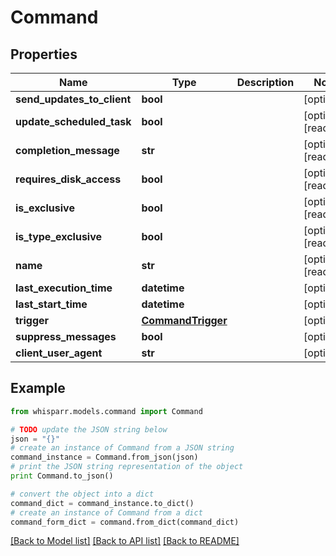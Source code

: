 # Command


## Properties
Name | Type | Description | Notes
------------ | ------------- | ------------- | -------------
**send_updates_to_client** | **bool** |  | [optional] 
**update_scheduled_task** | **bool** |  | [optional] [readonly] 
**completion_message** | **str** |  | [optional] [readonly] 
**requires_disk_access** | **bool** |  | [optional] [readonly] 
**is_exclusive** | **bool** |  | [optional] [readonly] 
**is_type_exclusive** | **bool** |  | [optional] [readonly] 
**name** | **str** |  | [optional] [readonly] 
**last_execution_time** | **datetime** |  | [optional] 
**last_start_time** | **datetime** |  | [optional] 
**trigger** | [**CommandTrigger**](CommandTrigger.md) |  | [optional] 
**suppress_messages** | **bool** |  | [optional] 
**client_user_agent** | **str** |  | [optional] 

## Example

```python
from whisparr.models.command import Command

# TODO update the JSON string below
json = "{}"
# create an instance of Command from a JSON string
command_instance = Command.from_json(json)
# print the JSON string representation of the object
print Command.to_json()

# convert the object into a dict
command_dict = command_instance.to_dict()
# create an instance of Command from a dict
command_form_dict = command.from_dict(command_dict)
```
[[Back to Model list]](../README.md#documentation-for-models) [[Back to API list]](../README.md#documentation-for-api-endpoints) [[Back to README]](../README.md)


